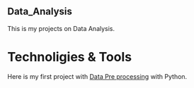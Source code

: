 ## Data_Analysis
This is my projects on Data Analysis.

# Technoligies & Tools


Here is my first project with [Data Pre processing](https://github.com/ektadutt/Data_Analysis/tree/main/Data_Preprocessing) with Python.
